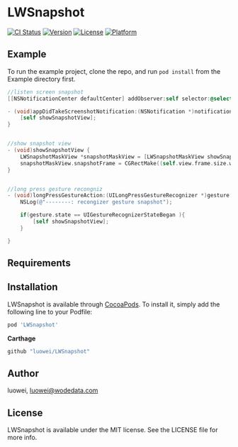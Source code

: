 # LWSnapshot

[![CI Status](https://img.shields.io/travis/luowei/LWSnapshot.svg?style=flat)](https://travis-ci.org/luowei/LWSnapshot)
[![Version](https://img.shields.io/cocoapods/v/LWSnapshot.svg?style=flat)](https://cocoapods.org/pods/LWSnapshot)
[![License](https://img.shields.io/cocoapods/l/LWSnapshot.svg?style=flat)](https://cocoapods.org/pods/LWSnapshot)
[![Platform](https://img.shields.io/cocoapods/p/LWSnapshot.svg?style=flat)](https://cocoapods.org/pods/LWSnapshot)

## Example

To run the example project, clone the repo, and run `pod install` from the Example directory first.


```Objective-C
//listen screen snapshot
[[NSNotificationCenter defaultCenter] addObserver:self selector:@selector(appDidTakeScreenshotNotification:) name:UIApplicationUserDidTakeScreenshotNotification object:nil];

- (void)appDidTakeScreenshotNotification:(NSNotification *)notification {
    [self showSnapshotView];
}


//show snapshot view
- (void)showSnapshotView {
    LWSnapshotMaskView *snapshotMaskView = [LWSnapshotMaskView showSnapshotMaskInView:self.view];
    snapshotMaskView.snapshotFrame = CGRectMake((self.view.frame.size.width-200)/2, (self.view.frame.size.height-200)/2, 200, 200);
}


//long press gesture recongniz
- (void)longPressGestureAction:(UILongPressGestureRecognizer *)gesture {
    NSLog(@"--------: recongizer gesture snapshot");

    if(gesture.state == UIGestureRecognizerStateBegan ){
        [self showSnapshotView];
    }

}
```

## Requirements

## Installation

LWSnapshot is available through [CocoaPods](https://cocoapods.org). To install
it, simply add the following line to your Podfile:

```ruby
pod 'LWSnapshot'
```

**Carthage**
```ruby
github "luowei/LWSnapshot"
```

## Author

luowei, luowei@wodedata.com

## License

LWSnapshot is available under the MIT license. See the LICENSE file for more info.
